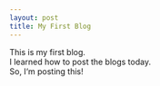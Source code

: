 ```yaml
---
layout: post
title: My First Blog
---
```


This is my first blog.  
I learned how to post the blogs today.  
So, I‘m posting this!  
